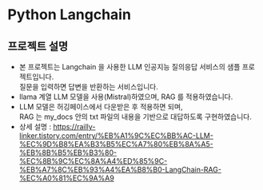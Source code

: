 # Python Langchain

## 프로젝트 설명

- 본 프로젝트는 Langchain 을 사용한 LLM 인공지능 질의응답 서비스의 샘플 프로젝트입니다.<br>
  질문을 입력하면 답변을 반환하는 서비스입니다.
- llama 계열 LLM 모델을 사용(Mistral)하였으며, RAG 를 적용하였습니다.
- LLM 모델은 허깅페이스에서 다운받은 후 적용하면 되며,<br>
  RAG 는 my_docs 안의 txt 파일의 내용을 기반으로 대답하도록 구현하였습니다.
- 상세 설명 : https://railly-linker.tistory.com/entry/%EB%A1%9C%EC%BB%AC-LLM-%EC%9D%B8%EA%B3%B5%EC%A7%80%EB%8A%A5-%EB%8B%B5%EB%B3%80-%EC%8B%9C%EC%8A%A4%ED%85%9C-%EB%A7%8C%EB%93%A4%EA%B8%B0-LangChain-RAG-%EC%A0%81%EC%9A%A9